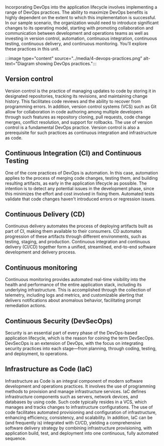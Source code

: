 Incorporating DevOps into the application lifecycle involves implementing a range of DevOps practices. The ability to maximize DevOps benefits is highly dependent on the extent to which this implementation is successful. In our sample scenario, the organization would need to introduce significant changes to its operating model, starting with promoting collaboration and communication between development and operations teams as well as investing in version control, automation, continuous integration, continuous testing, continuous delivery, and continuous monitoring. You'll explore these practices in this unit.

:::image type="content" source="../media/4-devops-practices.png" alt-text="Diagram showing DevOps practices.":::

## Version control

Version control is the practice of managing updates to code by storing it in designated repositories, tracking its revisions,  and maintaining change history. This facilitates code reviews and the ability to recover from programming errors. In addition, version control systems (VCS) such as Git allow for collaboration in code authoring among multiple developers through such features as repository cloning, pull requests, code change merges, conflict resolution, and support for rollbacks.
The use of version control is a fundamental DevOps practice. Version control is also a prerequisite for such practices as continuous integration and infrastructure as code.

## Continuous Integration (CI) and Continuous Testing

One of the core practices of DevOps is automation. In this case, automation applies to the process of merging code changes, testing them, and building resulting artifacts, as early in the application lifecycle as possible. The intention is to detect any potential issues in the development phase, since this minimizes the effort and cost involved in fixing them. Automated tests validate that code changes haven't introduced errors or regression issues.

## Continuous Delivery (CD)

Continuous delivery automates the process of deploying artifacts built as part of CI, making them available to their consumers. CD automates progression of these artifacts through different environments, such as testing, staging, and production. Continuous integration and continuous delivery (CI/CD) together form a unified, streamlined, end-to-end software development and delivery process.

## Continuous monitoring

Continuous monitoring provides automated real-time visibility into the health and performance of the entire application stack, including its underlying infrastructure. This is accomplished through the collection of telemetry, including logs and metrics, and customizable alerting that delivers notifications about anomalous behavior, facilitating prompt remediation actions.

## Continuous Security (DevSecOps)

Security is an essential part of every phase of the DevOps-based application lifecycle, which is the reason for coining the term DevSecOps. DevSecOps is an extension of DevOps, with the focus on integrating security practices into each stage—from planning, through coding, testing, and deployment, to operations.

## Infrastructure as Code (IaC)

Infrastructure as Code is an integral component of modern software development and operations practices. It involves the use of programming methods to provision and manage infrastructure services. IaC defines infrastructure components such as servers, network devices, and databases by using code. Such code typically resides in a VCS, which manages and tracks changes to infrastructure configurations. The use of code facilitates automated provisioning and configuration of infrastructure, enhancing efficiency, consistency, and scalability. In addition, IaC can be (and frequently is) integrated with CI/CD, yielding a comprehensive software delivery strategy by combining  infrastructure provisioning, with application build, test, and deployment into one continuous, fully automated sequence.
